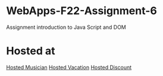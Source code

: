 # WebApps-F22-Assignment-6
Assignment introduction to Java Script and DOM
# Hosted at
[Hosted Musician](https://44-563-web-apps-f22.github.io/44563-webapps-assignment-6-Navya0298/musician.html)
[Hosted Vacation](https://44-563-web-apps-f22.github.io/44563-webapps-assignment-6-Navya0298/vacation.html)
[Hosted Discount](https://44-563-web-apps-f22.github.io/44563-webapps-assignment-6-Navya0298/discount.html)